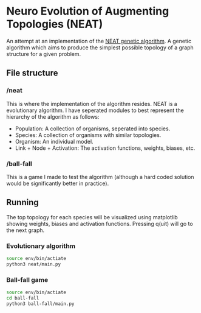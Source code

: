 # Neuro Evolution of Augmenting Topologies (NEAT)
An attempt at an implementation of the [NEAT genetic algorithm](https://en.wikipedia.org/wiki/Neuroevolution_of_augmenting_topologies). A genetic algorithm which aims to produce the simplest possible topology of a graph structure for a given problem.

## File structure
### /neat
This is where the implementation of the algorithm resides. NEAT is a evolutionary algorithm. I have seperated modules to best represent the hierarchy of the algorithm as follows:
- Population: A collection of organisms, seperated into species.
- Species: A collection of organisms with similar topologies.
- Organism: An individual model.
- Link + Node + Activation: The activation functions, weights, biases, etc.

### /ball-fall
This is a game I made to test the algorithm (although a hard coded solution would be significantly better in practice).

## Running
The top topology for each species will be visualized using matplotlib showing weights, biases and activation functions. Pressing q(uit) will go to the next graph.

### Evolutionary algorithm
```bash
source env/bin/actiate
python3 neat/main.py
```

### Ball-fall game
```bash
source env/bin/actiate
cd ball-fall
python3 ball-fall/main.py
```
